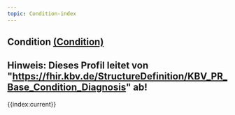 ```yaml
---
topic: Condition-index
---
```

## Condition [(Condition)](https://hl7.org/fhir/R4/Condition.html)

Hinweis: Dieses Profil leitet von "https://fhir.kbv.de/StructureDefinition/KBV_PR_Base_Condition_Diagnosis" ab!
---
{{index:current}}
